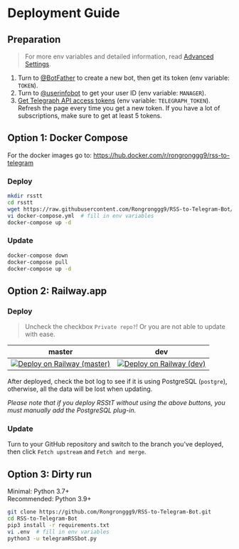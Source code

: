 # Deployment Guide

## Preparation

> For more env variables and detailed information, read [Advanced Settings](advanced-settings.md).

1. Turn to [@BotFather](https://t.me/BotFather) to create a new bot, then get its token (env variable: `TOKEN`).
2. Turn to [@userinfobot](https://t.me/userinfobot) to get your user ID (env variable: `MANAGER`).
3. [Get Telegraph API access tokens](https://api.telegra.ph/createAccount?short_name=RSStT&author_name=Generated%20by%20RSStT&author_url=https%3A%2F%2Fgithub.com%2FRongronggg9%2FRSS-to-Telegram-Bot) (env variable: `TELEGRAPH_TOKEN`). Refresh the page every time you get a new token. If you have a lot of subscriptions, make sure to get at least 5 tokens.

## Option 1: Docker Compose

For the docker images go to: https://hub.docker.com/r/rongronggg9/rss-to-telegram

### Deploy

```sh
mkdir rsstt
cd rsstt
wget https://raw.githubusercontent.com/Rongronggg9/RSS-to-Telegram-Bot/master/docker-compose.yml.sample -O docker-compose.yml
vi docker-compose.yml  # fill in env variables
docker-compose up -d
```

### Update

```sh
docker-compose down
docker-compose pull
docker-compose up -d
```

## Option 2: Railway.app

### Deploy

> Uncheck the checkbox `Private repo?`! Or you are not able to update with ease.

|                      master                       |                     dev                     |
|:-------------------------------------------------:|:-------------------------------------------:|
|  [![Deploy on Railway (master)][button]][master]  |  [![Deploy on Railway (dev)][button]][dev]  |

[button]: https://railway.app/button.svg

[master]: https://railway.app/new/template?template=https%3A%2F%2Fgithub.com%2FRongronggg9%2FRSS-to-Telegram-Bot%2Ftree%2Fmaster&plugins=postgresql&envs=TOKEN%2CMANAGER%2CMULTIUSER%2CTELEGRAPH_TOKEN&optionalEnvs=MULTIUSER%2CTELEGRAPH_TOKEN&TOKENDesc=Your+bot+token&MANAGERDesc=Your+Telegram+user+ID&MULTIUSERDesc=If+set+to+0%2C+only+the+manager+can+use+the+bot&TELEGRAPH_TOKENDesc=To+enable+sending+via+Telegraph%2C+you+need+to+set+this&referralCode=PEOFMi

[dev]: https://railway.app/new/template?template=https%3A%2F%2Fgithub.com%2FRongronggg9%2FRSS-to-Telegram-Bot%2Ftree%2Fdev&plugins=postgresql&envs=TOKEN%2CMANAGER%2CMULTIUSER%2CTELEGRAPH_TOKEN&optionalEnvs=MULTIUSER%2CTELEGRAPH_TOKEN&TOKENDesc=Your+bot+token&MANAGERDesc=Your+Telegram+user+ID&MULTIUSERDesc=If+set+to+0%2C+only+the+manager+can+use+the+bot&TELEGRAPH_TOKENDesc=To+enable+sending+via+Telegraph%2C+you+need+to+set+this&referralCode=PEOFMi

After deployed, check the bot log to see if it is using PostgreSQL (`postgre`), otherwise, all the data will be lost when updating.

_Please note that if you deploy RSStT without using the above buttons, you must manually add the PostgreSQL plug-in._

### Update

Turn to your GitHub repository and switch to the branch you've deployed, then click `Fetch upstream` and `Fetch and merge`.

## Option 3: Dirty run

Minimal: Python 3.7+  
Recommended: Python 3.9+

```sh
git clone https://github.com/Rongronggg9/RSS-to-Telegram-Bot.git
cd RSS-to-Telegram-Bot
pip3 install -r requirements.txt
vi .env  # fill in env variables
python3 -u telegramRSSbot.py
```
